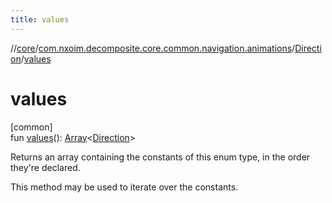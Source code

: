```yaml
---
title: values
---
```

//[core](../../../index.html)/[com.nxoim.decomposite.core.common.navigation.animations](../index.html)/[Direction](index.html)/[values](values.html)



# values



[common]\
fun [values](values.html)(): [Array](https://kotlinlang.org/api/latest/jvm/stdlib/kotlin/-array/index.html)&lt;[Direction](index.html)&gt;



Returns an array containing the constants of this enum type, in the order they're declared.



This method may be used to iterate over the constants.




